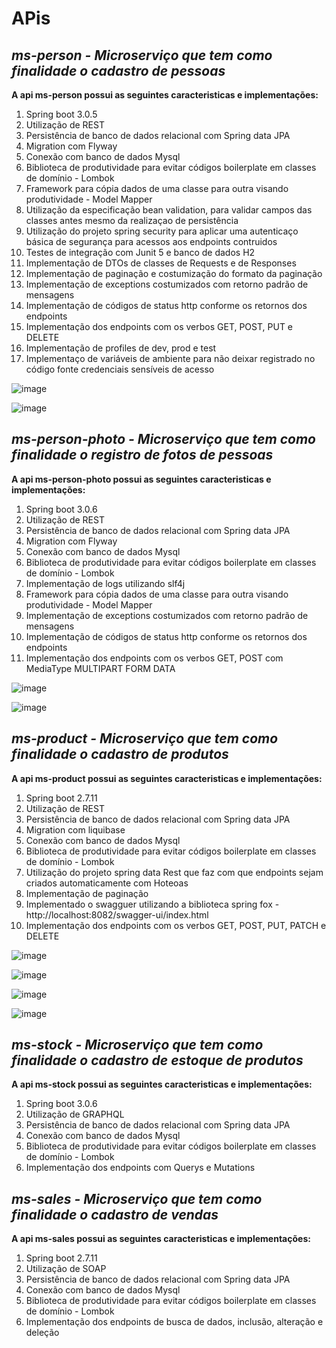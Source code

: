 # APis

## <i>ms-person - Microserviço que tem como finalidade o cadastro de pessoas</i>
<b>A api ms-person possui as seguintes caracteristicas e implementações:</b>
<ol>
  <li>Spring boot 3.0.5</li>
  <li>Utilização de REST</li>
  <li>Persistência de banco de dados relacional com Spring data JPA</li>
  <li>Migration com Flyway</li>
  <li>Conexão com banco de dados Mysql</li>
  <li>Biblioteca de produtividade para evitar códigos boilerplate em classes de domínio - Lombok </li>
  <li>Framework para cópia dados de uma classe para outra visando produtividade - Model Mapper</li>
  <li>Utilização da especificação bean validation, para validar campos das classes antes mesmo da realizaçao de persistência</li>
  <li>Utilização do projeto spring security para aplicar uma autenticaço básica de segurança para acessos aos endpoints contruidos</li>
  <li>Testes de integração com Junit 5 e banco de dados H2</li>
  <li>Implementação de DTOs de classes de Requests e de Responses</li>
  <li>Implementação de paginação e costumização do formato da paginação</li>
  <li>Implementação de exceptions costumizados com retorno padrão de mensagens</li>
  <li>Implementação de códigos de status http conforme os retornos dos endpoints</li>
  <li>Implementação dos endpoints com os verbos GET, POST, PUT e DELETE</li>
  <li>Implementação de profiles de dev, prod e test</li>
  <li>Implementaço de variáveis de ambiente para não deixar registrado no código fonte credenciais sensíveis de acesso</li>
</ol>

![image](https://user-images.githubusercontent.com/57464941/235391619-cfbe4a0c-2141-4143-826a-3ce476839154.png)

![image](https://user-images.githubusercontent.com/57464941/235391837-4b1d5ad3-c94e-42ed-bf28-8d07883e0b0d.png)

## <i>ms-person-photo - Microserviço que tem como finalidade o registro de fotos de pessoas</i>
<b>A api ms-person-photo possui as seguintes caracteristicas e implementações:</b>
<ol>
  <li>Spring boot 3.0.6</li>
  <li>Utilização de REST</li>
  <li>Persistência de banco de dados relacional com Spring data JPA</li>
  <li>Migration com Flyway</li>
  <li>Conexão com banco de dados Mysql</li>
  <li>Biblioteca de produtividade para evitar códigos boilerplate em classes de domínio - Lombok </li>
  <li>Implementação de logs utilizando slf4j</li>
  <li>Framework para cópia dados de uma classe para outra visando produtividade - Model Mapper</li>
  <li>Implementação de exceptions costumizados com retorno padrão de mensagens</li>
  <li>Implementação de códigos de status http conforme os retornos dos endpoints</li>
  <li>Implementação dos endpoints com os verbos GET, POST com MediaType MULTIPART FORM DATA</li>
</ol>

![image](https://user-images.githubusercontent.com/57464941/235392474-bc732431-9d9b-42ce-adbd-7b754530bf8c.png)

![image](https://user-images.githubusercontent.com/57464941/235392643-6415a243-c815-4326-a724-e5eceadea68e.png)

## <i>ms-product - Microserviço que tem como finalidade o cadastro de produtos</i>
<b>A api ms-product possui as seguintes caracteristicas e implementações:</b>
<ol>
  <li>Spring boot 2.7.11</li>
  <li>Utilização de REST</li>
  <li>Persistência de banco de dados relacional com Spring data JPA</li>
  <li>Migration com liquibase</li>
  <li>Conexão com banco de dados Mysql</li>
  <li>Biblioteca de produtividade para evitar códigos boilerplate em classes de domínio - Lombok </li>
  <li>Utilização do projeto spring data Rest que faz com que endpoints sejam criados automaticamente com Hoteoas</li>
  <li>Implementação de paginação</li>
  <li>Implementado o swagguer utilizando a biblioteca spring fox - http://localhost:8082/swagger-ui/index.html</li>
  <li>Implementação dos endpoints com os verbos GET, POST, PUT, PATCH e DELETE</li>
</ol>

![image](https://user-images.githubusercontent.com/57464941/235392993-6ee180c2-4b43-49c3-ab1a-943b302d4293.png)

![image](https://user-images.githubusercontent.com/57464941/235393656-ac0de2bd-b4da-4e9f-8d89-4a957a082d7d.png)

![image](https://user-images.githubusercontent.com/57464941/235393715-8e57d8ad-56ab-41ff-9356-55bdd60d340c.png)

![image](https://user-images.githubusercontent.com/57464941/235393909-c6eca116-d0b0-4b85-8aad-b84602ad4cc6.png)

## <i>ms-stock - Microserviço que tem como finalidade o cadastro de estoque de produtos</i>
<b>A api ms-stock possui as seguintes caracteristicas e implementações:</b>
<ol>
  <li>Spring boot 3.0.6</li>
  <li>Utilização de GRAPHQL</li>
  <li>Persistência de banco de dados relacional com Spring data JPA</li>
  <li>Conexão com banco de dados Mysql</li>
  <li>Biblioteca de produtividade para evitar códigos boilerplate em classes de domínio - Lombok </li>
  <li>Implementação dos endpoints com Querys e Mutations</li>
</ol>

## <i>ms-sales - Microserviço que tem como finalidade o cadastro de vendas</i>
<b>A api ms-sales possui as seguintes caracteristicas e implementações:</b>
<ol>
  <li>Spring boot 2.7.11</li>
  <li>Utilização de SOAP</li>
  <li>Persistência de banco de dados relacional com Spring data JPA</li>
  <li>Conexão com banco de dados Mysql</li>
  <li>Biblioteca de produtividade para evitar códigos boilerplate em classes de domínio - Lombok </li>
  <li>Implementação dos endpoints de busca de dados, inclusão, alteração e deleção </li>
</ol>

